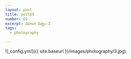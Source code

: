 ```yaml
---
layout: post
title: post65
number: 65
excerpt: విహంగ-విశ్వం-2
tags:
  - photography

---
```




![_config.yml]({{ site.baseurl }}/images/photography/3.jpg)
